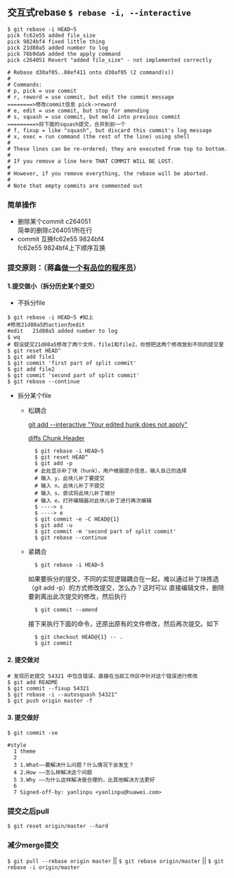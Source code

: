 ## 交互式rebase `$ rebase -i, --interactive`

```
$ git rebase -i HEAD~5
pick fc62e55 added file_size
pick 9824bf4 fixed little thing
pick 21d80a5 added number to log
pick 76b9da6 added the apply command
pick c264051 Revert "added file_size" - not implemented correctly

# Rebase d30af05..08ef411 onto d30af05 (2 command(s))
#
# Commands:
# p, pick = use commit
# r, reword = use commit, but edit the commit message                     ========>修改commit信息 pick->reword
# e, edit = use commit, but stop for amending
# s, squash = use commit, but meld into previous commit                   =========>将下面的squash提交，合并到前一个
# f, fixup = like "squash", but discard this commit's log message         
# x, exec = run command (the rest of the line) using shell
#
# These lines can be re-ordered; they are executed from top to bottom.
#
# If you remove a line here THAT COMMIT WILL BE LOST.
#
# However, if you remove everything, the rebase will be aborted.
#
# Note that empty commits are commented out
```

### 简单操作

- 删除某个commit c264051  
      简单的删除c264051所在行
- commit 互换fc62e55 9824bf4  
      fc62e55 9824bf4上下顺序互换



### 提交原则：（蒋鑫[做一个有品位的程序员](http://www.worldhello.net/2015/12/23/taste-of-a-programmer.html)）
#### 1.提交做小（拆分历史某个提交）  

- 不拆分file

```
$ git rebase -i HEAD~5 #如上
#修改21d80a5的action为edit
#edit   21d80a5 added number to log
$ wq
# 假设提交21d80a5修改了两个文件，file1和file2，你想把这两个修改放到不同的提交里
$ git reset HEAD^
$ git add file1
$ git commit 'first part of split commit'
$ git add file2
$ git commit 'second part of split commit'
$ git rebase --continue
```

- 拆分某个file

  - 松耦合
  
    [git add --interactive "Your edited hunk does not apply"](http://stackoverflow.com/questions/3268596/git-add-interactive-your-edited-hunk-does-not-apply)
    
    [diffs Chunk Header](https://www.git-tower.com/learn/git/ebook/cn/command-line/advanced-topics/diffs)

    ``` 
      $ git rebase -i HEAD~5
      $ git reset HEAD^
      $ git add -p
      # 此处显示补丁块（hunk），用户根据提示信息，输入自己的选择
      # 输入 y，此块儿补丁要提交
      # 输入 n，此块儿补丁不提交
      # 输入 s，尝试将此块儿补丁细分
      # 输入 e，打开编辑器对此块儿补丁进行再次编辑
      $ ----> s
      $ ----> e
      $ git commit -e -C HEAD@{1}
      $ git add -u
      $ git commit -m 'second part of split commit'
      $ git rebase --continue 
    ``` 
  - 紧耦合

    ```
      $ git rebase -i HEAD~5
    ```

    如果要拆分的提交，不同的实现逻辑耦合在一起，难以通过补丁块拣选（git add -p）的方式修改提交，怎么办？这时可以 直接编辑文件，删除要剥离出此次提交的修改，然后执行
    
    ```
      $ git commit --amend
    ```

    接下来执行下面的命令，还原出原有的文件修改，然后再次提交。如下

    ```
      $ git checkout HEAD@{1} -- .
      $ git commit
    ``` 
   
#### 2.	提交做对

```
# 发现历史提交 54321 中包含错误，直接在当前工作区中针对这个错误进行修改
$ git add README
$ git commit --fixup 54321
$ git rebase -i --autosquash 54321^
$ git push origin master -f
```

#### 3. 提交做好

```
$ git commit -se

#style
  1 theme
  2 
  3 1.What——要解决什么问题？什么情况下会发生？  
  4 2.How ——怎么样解决这个问题  
  5 3.Why ——为什么这样解决是合理的，比其他解决方法更好 
  6 
  7 Signed-off-by: yanlinpu <yanlinpu@huawei.com>

```

### 提交之后pull

`$ git reset origin/master --hard`
### 减少merge提交

`$ git pull --rebase origin master` || `$ git rebase origin/master` || `$ git rebase -i origin/master`
